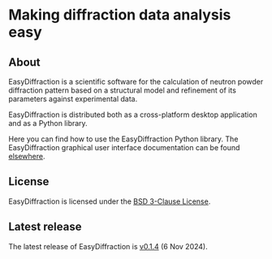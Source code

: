 # Making diffraction data analysis easy

## About

EasyDiffraction is a scientific software for the calculation of neutron powder diffraction pattern based on a structural model and refinement of its parameters against experimental data.

EasyDiffraction is distributed both as a cross-platform desktop application and as a Python library.

Here you can find how to use the EasyDiffraction Python library. The EasyDiffraction graphical user interface documentation can be found [elsewhere](https://docs.easydiffraction.org/app).

## License

EasyDiffraction is licensed under the [BSD 3-Clause License](https://raw.githubusercontent.com/EasyScience/EasyDiffractionLib/master/LICENSE).

## Latest release

The latest release of EasyDiffraction is [v0.1.4](https://github.com/EasyScience/EasyDiffractionLib/releases/tag/v0.1.4) (6 Nov 2024).
